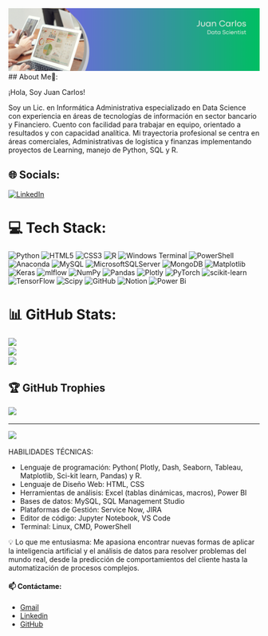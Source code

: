 <div id="header" align="center">
  <img decoding="async" src="https://github.com/jucagc/jucagc/blob/main/Banner.png?raw=true"/>
</div>
## About Me👋:

¡Hola, Soy Juan Carlos!

Soy un Lic. en Informática Administrativa especializado en Data Science con experiencia en áreas de tecnologías de información en sector bancario y Financiero. Cuento con facilidad para trabajar en equipo, orientado a resultados y con capacidad analítica. Mi trayectoria profesional se centra en áreas comerciales, Administrativas de logística y finanzas implementando proyectos de Learning, manejo de Python, SQL y R.


## 🌐 Socials:
[![LinkedIn](https://img.shields.io/badge/LinkedIn-%230077B5.svg?logo=linkedin&logoColor=white)](https://linkedin.com/in/www.linkedin.com/in/juancarlosgc) 

# 💻 Tech Stack:
![Python](https://img.shields.io/badge/python-3670A0?style=for-the-badge&logo=python&logoColor=ffdd54) ![HTML5](https://img.shields.io/badge/html5-%23E34F26.svg?style=for-the-badge&logo=html5&logoColor=white) ![CSS3](https://img.shields.io/badge/css3-%231572B6.svg?style=for-the-badge&logo=css3&logoColor=white) ![R](https://img.shields.io/badge/r-%23276DC3.svg?style=for-the-badge&logo=r&logoColor=white) ![Windows Terminal](https://img.shields.io/badge/Windows%20Terminal-%234D4D4D.svg?style=for-the-badge&logo=windows-terminal&logoColor=white) ![PowerShell](https://img.shields.io/badge/PowerShell-%235391FE.svg?style=for-the-badge&logo=powershell&logoColor=white) ![Anaconda](https://img.shields.io/badge/Anaconda-%2344A833.svg?style=for-the-badge&logo=anaconda&logoColor=white) ![MySQL](https://img.shields.io/badge/mysql-4479A1.svg?style=for-the-badge&logo=mysql&logoColor=white) ![MicrosoftSQLServer](https://img.shields.io/badge/Microsoft%20SQL%20Server-CC2927?style=for-the-badge&logo=microsoft%20sql%20server&logoColor=white) ![MongoDB](https://img.shields.io/badge/MongoDB-%234ea94b.svg?style=for-the-badge&logo=mongodb&logoColor=white) ![Matplotlib](https://img.shields.io/badge/Matplotlib-%23ffffff.svg?style=for-the-badge&logo=Matplotlib&logoColor=black) ![Keras](https://img.shields.io/badge/Keras-%23D00000.svg?style=for-the-badge&logo=Keras&logoColor=white) ![mlflow](https://img.shields.io/badge/mlflow-%23d9ead3.svg?style=for-the-badge&logo=numpy&logoColor=blue) ![NumPy](https://img.shields.io/badge/numpy-%23013243.svg?style=for-the-badge&logo=numpy&logoColor=white) ![Pandas](https://img.shields.io/badge/pandas-%23150458.svg?style=for-the-badge&logo=pandas&logoColor=white) ![Plotly](https://img.shields.io/badge/Plotly-%233F4F75.svg?style=for-the-badge&logo=plotly&logoColor=white) ![PyTorch](https://img.shields.io/badge/PyTorch-%23EE4C2C.svg?style=for-the-badge&logo=PyTorch&logoColor=white) ![scikit-learn](https://img.shields.io/badge/scikit--learn-%23F7931E.svg?style=for-the-badge&logo=scikit-learn&logoColor=white) ![TensorFlow](https://img.shields.io/badge/TensorFlow-%23FF6F00.svg?style=for-the-badge&logo=TensorFlow&logoColor=white) ![Scipy](https://img.shields.io/badge/SciPy-%230C55A5.svg?style=for-the-badge&logo=scipy&logoColor=%white) ![GitHub](https://img.shields.io/badge/github-%23121011.svg?style=for-the-badge&logo=github&logoColor=white) ![Notion](https://img.shields.io/badge/Notion-%23000000.svg?style=for-the-badge&logo=notion&logoColor=white) ![Power Bi](https://img.shields.io/badge/power_bi-F2C811?style=for-the-badge&logo=powerbi&logoColor=black)
# 📊 GitHub Stats:
![](https://github-readme-stats.vercel.app/api?username=JUCAGC&theme=dark&hide_border=false&include_all_commits=false&count_private=false)<br/>
![](https://github-readme-streak-stats.herokuapp.com/?user=JUCAGC&theme=dark&hide_border=false)<br/>
![](https://github-readme-stats.vercel.app/api/top-langs/?username=JUCAGC&theme=dark&hide_border=false&include_all_commits=false&count_private=false&layout=compact)

## 🏆 GitHub Trophies
![](https://github-profile-trophy.vercel.app/?username=JUCAGC&theme=radical&no-frame=true&no-bg=false&margin-w=4)

---
[![](https://visitcount.itsvg.in/api?id=JUCAGC&icon=0&color=0)](https://visitcount.itsvg.in)

<!-- Proudly created with GPRM ( https://gprm.itsvg.in ) -->

HABILIDADES TÉCNICAS:
- Lenguaje de programación: Python(  Plotly, Dash, Seaborn, Tableau, Matplotlib, Sci-kit learn, Pandas) y R.
- Lenguaje de Diseño Web: HTML, CSS
- Herramientas de análisis: Excel (tablas dinámicas, macros), Power BI
- Bases de datos: MySQL, SQL Management Studio
- Plataformas de Gestión: Service Now, JIRA
- Editor de código: Jupyter Notebook, VS Code
- Terminal: Linux, CMD, PowerShell

💡 Lo que me entusiasma:
Me apasiona encontrar nuevas formas de aplicar la inteligencia artificial y el análisis de datos para resolver problemas del mundo real, desde la predicción de comportamientos del cliente hasta la automatización de procesos complejos.

#### 📫 Contáctame:
- [Gmail](hades608@gmail.com)
- [Linkedin](www.linkedin.com/in/juancarlosgc)
- [GitHub](https://github.com/jucagc)

<!--
**jucagc/jucagc** is a ✨ _special_ ✨ repository because its `README.md` (this file) appears on your GitHub profile.

Here are some ideas to get you started:

- 🔭 I’m currently working on ...
- 🌱 I’m currently learning ...
- 👯 I’m looking to collaborate on ...
- 🤔 I’m looking for help with ...
- 💬 Ask me about ...
- 📫 How to reach me: ...
- 😄 Pronouns: ...
- ⚡ Fun fact: ...
-->
